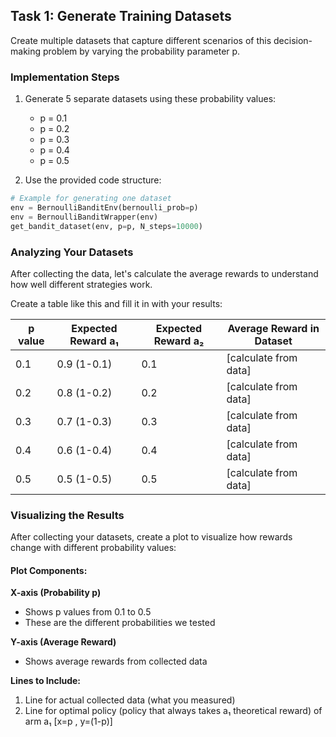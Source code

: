 ## Task 1: Generate Training Datasets

Create multiple datasets that capture different scenarios of this decision-making problem by varying the probability parameter p.
### Implementation Steps

1. Generate 5 separate datasets using these probability values:
   * p = 0.1 
   * p = 0.2
   * p = 0.3
   * p = 0.4
   * p = 0.5

2. Use the provided code structure:

```python
# Example for generating one dataset
env = BernoulliBanditEnv(bernoulli_prob=p)
env = BernoulliBanditWrapper(env)
get_bandit_dataset(env, p=p, N_steps=10000)
```

### Analyzing Your Datasets

After collecting the data, let's calculate the average rewards to understand how well different strategies work.

Create a table like this and fill it in with your results:

| p value | Expected Reward a₁ | Expected Reward a₂ | Average Reward in Dataset |
|---------|-------------------|-------------------|------------------------|
| 0.1     | 0.9 (1-0.1)      | 0.1              | [calculate from data] |
| 0.2     | 0.8 (1-0.2)      | 0.2              | [calculate from data] |
| 0.3     | 0.7 (1-0.3)      | 0.3              | [calculate from data] |
| 0.4     | 0.6 (1-0.4)      | 0.4              | [calculate from data] |
| 0.5     | 0.5 (1-0.5)      | 0.5              | [calculate from data] |


### Visualizing the Results

After collecting your datasets, create a plot to visualize how rewards change with different probability values:

#### Plot Components:

**X-axis (Probability p)**
* Shows p values from 0.1 to 0.5
* These are the different probabilities we tested

**Y-axis (Average Reward)**
* Shows average rewards from collected data


**Lines to Include:**
1. Line for actual collected data (what you measured)
2. Line for optimal policy (policy that always takes a₁ theoretical reward) of arm a₁ [x=p , y=(1-p)]



